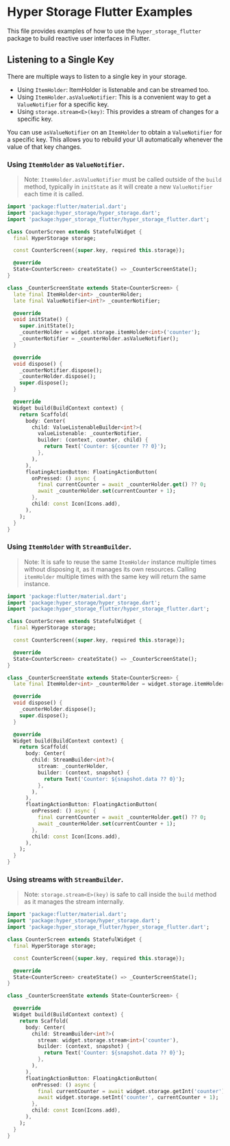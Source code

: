 # Hyper Storage Flutter Examples

This file provides examples of how to use the `hyper_storage_flutter` package to build reactive user interfaces in
Flutter.

## Listening to a Single Key

There are multiple ways to listen to a single key in your storage.

- Using `ItemHolder`: ItemHolder is listenable and can be streamed too.
- Using `ItemHolder.asValueNotifier`: This is a convenient way to get a `ValueNotifier` for a specific key.
- Using `storage.stream<E>(key)`: This provides a stream of changes for a specific key.

You can use `asValueNotifier` on an `ItemHolder` to obtain a `ValueNotifier` for a specific key. This allows you to
rebuild your UI automatically whenever the value of that key changes.

### Using `ItemHolder` as `ValueNotifier`.

> Note: `ItemHolder.asValueNotifier` must be called outside of the `build` method, typically in `initState` as it will
> create a new `ValueNotifier` each time it is called.

```dart
import 'package:flutter/material.dart';
import 'package:hyper_storage/hyper_storage.dart';
import 'package:hyper_storage_flutter/hyper_storage_flutter.dart';

class CounterScreen extends StatefulWidget {
  final HyperStorage storage;

  const CounterScreen({super.key, required this.storage});

  @override
  State<CounterScreen> createState() => _CounterScreenState();
}

class _CounterScreenState extends State<CounterScreen> {
  late final ItemHolder<int> _counterHolder;
  late final ValueNotifier<int?> _counterNotifier;

  @override
  void initState() {
    super.initState();
    _counterHolder = widget.storage.itemHolder<int>('counter');
    _counterNotifier = _counterHolder.asValueNotifier();
  }

  @override
  void dispose() {
    _counterNotifier.dispose();
    _counterHolder.dispose();
    super.dispose();
  }

  @override
  Widget build(BuildContext context) {
    return Scaffold(
      body: Center(
        child: ValueListenableBuilder<int?>(
          valueListenable: _counterNotifier,
          builder: (context, counter, child) {
            return Text('Counter: ${counter ?? 0}');
          },
        ),
      ),
      floatingActionButton: FloatingActionButton(
        onPressed: () async {
          final currentCounter = await _counterHolder.get() ?? 0;
          await _counterHolder.set(currentCounter + 1);
        },
        child: const Icon(Icons.add),
      ),
    );
  }
}
```

### Using `ItemHolder` with `StreamBuilder`.

> Note: It is safe to reuse the same `ItemHolder` instance multiple times without disposing it, as it manages its own
> resources. Calling `itemHolder` multiple times with the same key will return the same instance.

```dart
import 'package:flutter/material.dart';
import 'package:hyper_storage/hyper_storage.dart';
import 'package:hyper_storage_flutter/hyper_storage_flutter.dart';

class CounterScreen extends StatefulWidget {
  final HyperStorage storage;

  const CounterScreen({super.key, required this.storage});

  @override
  State<CounterScreen> createState() => _CounterScreenState();
}

class _CounterScreenState extends State<CounterScreen> {
  late final ItemHolder<int> _counterHolder = widget.storage.itemHolder<int>('counter');

  @override
  void dispose() {
    _counterHolder.dispose();
    super.dispose();
  }

  @override
  Widget build(BuildContext context) {
    return Scaffold(
      body: Center(
        child: StreamBuilder<int?>(
          stream: _counterHolder,
          builder: (context, snapshot) {
            return Text('Counter: ${snapshot.data ?? 0}');
          },
        ),
      ),
      floatingActionButton: FloatingActionButton(
        onPressed: () async {
          final currentCounter = await _counterHolder.get() ?? 0;
          await _counterHolder.set(currentCounter + 1);
        },
        child: const Icon(Icons.add),
      ),
    );
  }
}
```

### Using streams with `StreamBuilder`.

> Note: `storage.stream<E>(key)` is safe to call inside the `build` method as it manages the stream internally.

```dart
import 'package:flutter/material.dart';
import 'package:hyper_storage/hyper_storage.dart';
import 'package:hyper_storage_flutter/hyper_storage_flutter.dart';

class CounterScreen extends StatefulWidget {
  final HyperStorage storage;

  const CounterScreen({super.key, required this.storage});

  @override
  State<CounterScreen> createState() => _CounterScreenState();
}

class _CounterScreenState extends State<CounterScreen> {

  @override
  Widget build(BuildContext context) {
    return Scaffold(
      body: Center(
        child: StreamBuilder<int?>(
          stream: widget.storage.stream<int>('counter'),
          builder: (context, snapshot) {
            return Text('Counter: ${snapshot.data ?? 0}');
          },
        ),
      ),
      floatingActionButton: FloatingActionButton(
        onPressed: () async {
          final currentCounter = await widget.storage.getInt('counter') ?? 0;
          await widget.storage.setInt('counter', currentCounter + 1);
        },
        child: const Icon(Icons.add),
      ),
    );
  }
}
```
